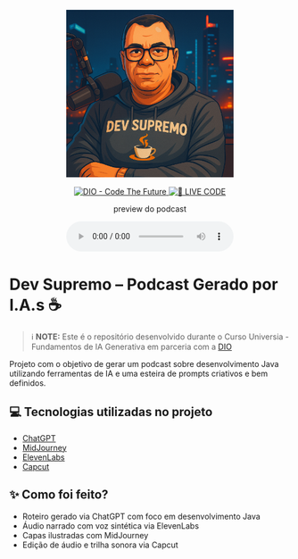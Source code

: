<p align="center">
<img 
    src="./assets/Dev Supremo.png"
    width="300"
/>
</p>

<p align="center">
<a href="https://dio.me/">
    <img 
        src="https://img.shields.io/badge/DIO-Code_The_Future-28DA77?logo=youtube" 
        alt="DIO - Code The Future">
</a>
<a href="https://dio.me/">
<img 
    src="https://img.shields.io/badge/🔴_LIVE_CODE-FF5E72" 
    alt="🔴 LIVE CODE">
</a>
</p>

<p align="center">
    preview do podcast
</p>

<div align="center">
    <audio src="output/Podcast Dev Supremo.MP3" controls title="Podcast Dev Supremo"></audio>
</div>

# Dev Supremo – Podcast Gerado por I.A.s ☕

> ℹ️ **NOTE:** Este é o repositório desenvolvido durante o Curso Universia - Fundamentos de IA Generativa em parceria com a [DIO](https://dio.me)

Projeto com o objetivo de gerar um podcast sobre desenvolvimento Java utilizando ferramentas de IA e uma esteira de prompts criativos e bem definidos.

## 💻 Tecnologias utilizadas no projeto

- [ChatGPT](https://chat.openai.com/)  
- [MidJourney](https://www.midjourney.com/app/)
- [ElevenLabs](https://beta.elevenlabs.io/)
- [Capcut](https://www.capcut.com/pt-br/)

## ✨ Como foi feito?

- Roteiro gerado via ChatGPT com foco em desenvolvimento Java
- Áudio narrado com voz sintética via ElevenLabs
- Capas ilustradas com MidJourney
- Edição de áudio e trilha sonora via Capcut
